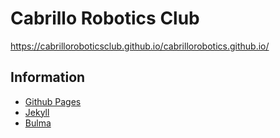 # Cabrillo Robotics Club

https://cabrilloroboticsclub.github.io/cabrillorobotics.github.io/

## Information
* [Github Pages](https://pages.github.com/)
* [Jekyll](https://jekyllrb.com/)
* [Bulma](https://bulma.io/documentation/)